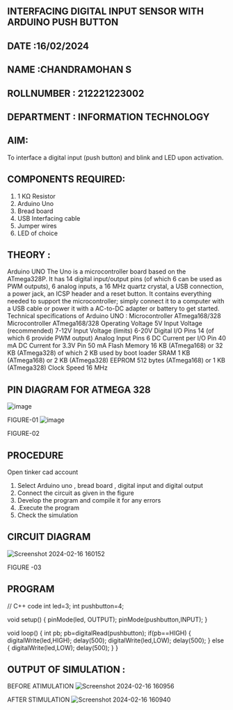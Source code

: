 ## INTERFACING DIGITAL INPUT SENSOR WITH ARDUINO PUSH BUTTON
## DATE :16/02/2024
## NAME :CHANDRAMOHAN S																			             
## ROLLNUMBER : 212221223002
## DEPARTMENT : INFORMATION TECHNOLOGY


## AIM:
To interface a digital input (push button) and blink and LED upon activation.
## COMPONENTS REQUIRED:
1.	1 KΩ Resistor 
2.	Arduino Uno 
3.	Bread board 
4.	USB Interfacing cable 
5.	Jumper wires 
6.	LED of choice 
## THEORY :
Arduino UNO
 	  The Uno is a microcontroller board based on the ATmega328P. It has 14 digital input/output pins (of which 6 can be used as PWM outputs), 6 analog inputs, a 16 MHz quartz crystal, a USB connection, a power jack, an ICSP header and a reset button. It contains everything needed to support the microcontroller; simply connect it to a computer with a USB cable or power it with a AC-to-DC adapter or battery to get started.
	Technical specifications of Arduino UNO :
Microcontroller	ATmega168/328
Microcontroller	ATmega168/328
Operating Voltage	5V
Input Voltage (recommended)	7-12V
Input Voltage (limits)	6-20V
Digital I/O Pins	14 (of which 6 provide PWM output)
Analog Input Pins	6
DC Current per I/O Pin	40 mA
DC Current for 3.3V Pin	50 mA
Flash Memory	16 KB (ATmega168) or 32 KB (ATmega328) of which 2 KB used by boot loader
SRAM	1 KB (ATmega168) or 2 KB (ATmega328)
EEPROM	512 bytes (ATmega168) or 1 KB (ATmega328)
Clock Speed	16 MHz
## PIN DIAGRAM FOR ATMEGA 328
 
![image](https://user-images.githubusercontent.com/36288975/163530394-115baee4-7ed1-49fe-9cce-d7b625e11e85.png)

FIGURE-01
![image](https://user-images.githubusercontent.com/36288975/163530431-4d390e98-0942-42d8-95b8-f57d348e6ad8.png)

FIGURE-02
## PROCEDURE 
 Open tinker cad account 
1.	Select Arduino uno , bread board , digital input and digital output 
2.	Connect the circuit as given in the figure 
3.	Develop the program and compile it for any errors 
4.	 .Execute the program 
5.	Check the simulation 



## CIRCUIT DIAGRAM 
![Screenshot 2024-02-16 160152](https://github.com/vasanthkumarch/-INTERFACING-DIGITAL-INPUT-SENSOR-WITH-ARDUINO-PUSH-BUTTON-/assets/142579775/1578f284-1644-42b2-b858-406cead58420)





FIGURE -03




## PROGRAM  
// C++ code
int led=3;
int pushbutton=4;

void setup()
{
  pinMode(led, OUTPUT);
  pinMode(pushbutton,INPUT);
}

void loop()
{
  int pb;
  pb=digitalRead(pushbutton);
  if(pb==HIGH)
  {
    digitalWrite(led,HIGH);
    delay(500);
    digitalWrite(led,LOW);
    delay(500);
  }
  else
  {
    digitalWrite(led,LOW);
    delay(500);
  }
}
 
 









 
 
 



## OUTPUT OF SIMULATION :
BEFORE ATIMULATION 
![Screenshot 2024-02-16 160956](https://github.com/vasanthkumarch/-INTERFACING-DIGITAL-INPUT-SENSOR-WITH-ARDUINO-PUSH-BUTTON-/assets/142579775/ba945d0b-d352-4764-848c-b832596086d3)

AFTER STIMULATION
![Screenshot 2024-02-16 160940](https://github.com/vasanthkumarch/-INTERFACING-DIGITAL-INPUT-SENSOR-WITH-ARDUINO-PUSH-BUTTON-/assets/142579775/eaf43fd7-55a5-49af-b9a9-1eb791fe14a2)

